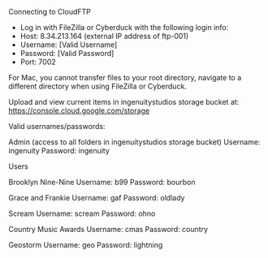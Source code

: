 Connecting to CloudFTP

- Log in with FileZilla or Cyberduck with the following login info:
- Host: 8.34.213.164 (external IP address of ftp-001)
- Username: [Valid Username]
- Password: [Valid Password]
- Port: 7002

For Mac, you cannot transfer files to your root directory, navigate to a different directory when using FileZilla or Cyberduck.

Upload and view current items in ingenuitystudios storage bucket at: https://console.cloud.google.com/storage

Valid usernames/passwords:

Admin (access to all folders in ingenuitystudios storage bucket)
Username: ingenuity
Password: ingenuity

Users

Brooklyn Nine-Nine
Username: b99
Password: bourbon

Grace and Frankie
Username: gaf
Password: oldlady

Scream
Username: scream
Password: ohno

Country Music Awards
Username: cmas
Password: country

Geostorm
Username: geo
Password: lightning